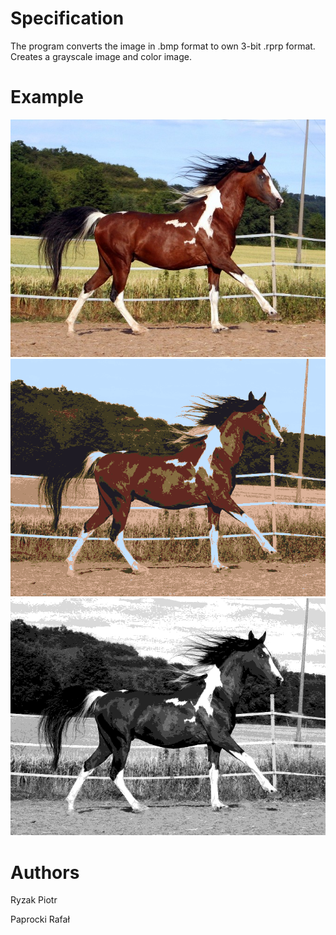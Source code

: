 # Specification

The program converts the image in .bmp format to own 3-bit .rprp format. Creates a grayscale image and color image.
# Example
![alt text](https://raw.githubusercontent.com/RafalPaprocki/ImageFormatConverter/master/Results/h.bmp)![alt text](https://raw.githubusercontent.com/RafalPaprocki/ImageFormatConverter/master/Results/h1.bmp)![alt text](https://raw.githubusercontent.com/RafalPaprocki/ImageFormatConverter/master/Results/h2.bmp)
# Authors
Ryzak Piotr

Paprocki Rafał
